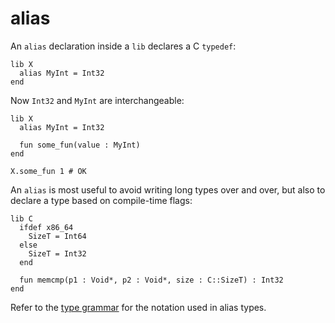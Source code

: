 # alias

An `alias` declaration inside a `lib` declares a C `typedef`:

```crystal
lib X
  alias MyInt = Int32
end
```

Now `Int32` and `MyInt` are interchangeable:

```crystal
lib X
  alias MyInt = Int32

  fun some_fun(value : MyInt)
end

X.some_fun 1 # OK
```

An `alias` is most useful to avoid writing long types over and over, but also to declare a type based on compile-time flags:

```crystal
lib C
  ifdef x86_64
    SizeT = Int64
  else
    SizeT = Int32
  end

  fun memcmp(p1 : Void*, p2 : Void*, size : C::SizeT) : Int32
end
```

Refer to the [type grammar](type_grammar.html) for the notation used in alias types.

